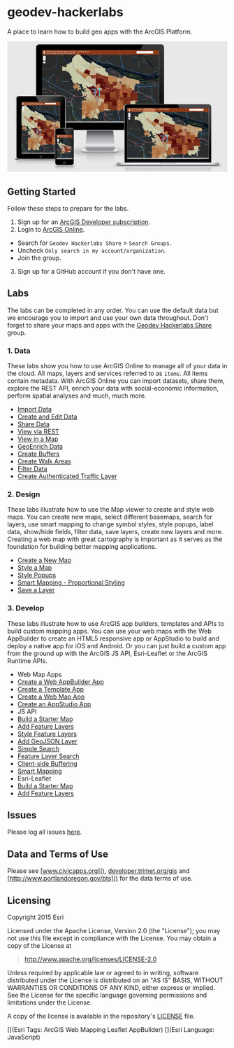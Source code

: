 # geodev-hackerlabs

A place to learn how to build geo apps with the ArcGIS Platform.

![Steps](./geodev-hackerlabs-apps.png)

## Getting Started

Follow these steps to prepare for the labs.

1. Sign up for an [ArcGIS Developer subscription](https://developers.arcgis.com/en/sign-up/).
2. Login to [ArcGIS Online](http://arcgis.com).
 * Search for `Geodev Hackerlabs Share` > `Search Groups`.
 * Uncheck `Only search in my account/organization`.
 * Join the group.
3. Sign up for a GitHub account if you don't have one.

## Labs

The labs can be completed in any order. You can use the default data but we encourage you to import and use your own data throughout. Don't forget to share your maps and apps with the [Geodev Hackerlabs Share](http://www.arcgis.com/home/group.html?owner=al_geodev&title=Geodev%20Hackerlabs%20Share) group.

### 1. Data

These labs show you how to use ArcGIS Online to manage all of your data in the cloud. All maps, layers and services referred to as `items`. All items contain metadata. With ArcGIS Online you can import datasets, share them, explore the REST API, enrich your data with social-economic information, perform spatial analyses and much, much more.

* [Import Data](./data/import_data.md)
* [Create and Edit Data](./data/create_and_edit_data.md)
* [Share Data](./data/share_data.md)
* [View via REST](./data/view_via_rest.md)
* [View in a Map](./data/view_in_a_map.md)
* [GeoEnrich Data](./data/geoenrich_data.md)
* [Create Buffers](/data/create_buffers.md)
* [Create Walk Areas](./data/create_walk_areas.md)
* [Filter Data](/data/filter_data.md)
* [Create Authenticated Traffic Layer](./data/create_authenticated_traffic_layer.md)

### 2. Design

These labs illustrate how to use the Map viewer to create and style web maps. You can create new maps, select different basemaps, search for layers, use smart mapping to change symbol styles, style popups, label data, show/hide fields, filter data, save layers, create new layers and more. Creating a web map with great cartography is important as it serves as the foundation for building better mapping applications.

* [Create a New Map](./design/create_a_new_map.md)
* [Style a Map](./design/style_a_map.md)
* [Style Popups](./design/style_popups.md)
* [Smart Mapping - Proportional Styling](./design/smart_mapping_proportional.md)
* [Save a Layer](./design/save_a_layer.md)

### 3. Develop

These labs illustrate how to use ArcGIS app builders, templates and APIs to build custom mapping apps. You can use your web maps with the Web AppBuilder to create an HTML5 responsive app or AppStudio to build and deploy a native app for iOS and Android. Or you can just build a custom app from the ground up with the ArcGIS JS API, Esri-Leaflet or the ArcGIS Runtime APIs.

* Web Map Apps
 * [Create a Web AppBuilder App](./develop/create_a_wab_app.md)
 * [Create a Template App](./develop/create_a_template_app.md)
 * [Create a Web Map App](./develop/create_a_web_map_app.md)
 * [Create an AppStudio App](./develop/create_an_appstudio_app.md)
* JS API
 * [Build a Starter Map](./develop/build_starter_map_jsapi.md)
 * [Add Feature Layers](./develop/add_feature_layers_jsapi.md)
 * [Style Feature Layers](./develop/style_feature_layers_jsapi.md)
 * [Add GeoJSON Layer](./develop/add_geojson_layer_jsapi.md)
 * [Simple Search](./develop/simple_search_jsapi.md)
 * [Feature Layer Search](./develop/feature_layer_search_jsapi.md)
 * [Client-side Buffering](./develop/geometry_engine_buffer_jsapi.md)
 * [Smart Mapping](./develop/smartmapping_color_renderer_jsapi.md)
* Esri-Leaflet
 * [Build a Starter Map](./develop/build_starter_map_leaflet.md)
 * [Add Feature Layers](./develop/add_feature_layers_leaflet.md)

## Issues

Please log all issues [here](https://github.com/Esri/geodev-hackerlabs/issues).

## Data and Terms of Use

Please see [www.civicapps.org](), [developer.trimet.org/gis]() and [http://www.portlandoregon.gov/bts]() for the data terms of use.

## Licensing
Copyright 2015 Esri

Licensed under the Apache License, Version 2.0 (the "License");
you may not use this file except in compliance with the License.
You may obtain a copy of the License at

> http://www.apache.org/licenses/LICENSE-2.0

Unless required by applicable law or agreed to in writing, software
distributed under the License is distributed on an "AS IS" BASIS,
WITHOUT WARRANTIES OR CONDITIONS OF ANY KIND, either express or implied.
See the License for the specific language governing permissions and
limitations under the License.

A copy of the license is available in the repository's [LICENSE](./license.txt) file.

[](Esri Tags: ArcGIS Web Mapping Leaflet AppBuilder)
[](Esri Language: JavaScript)
